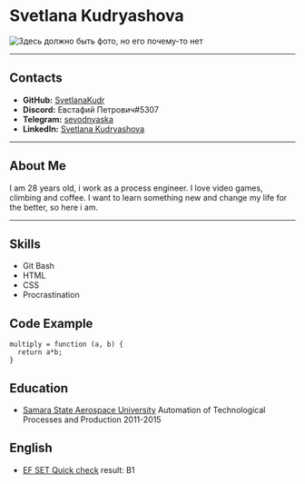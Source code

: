 # Svetlana Kudryashova
![Здесь должно быть фото, но его почему-то нет](https://sun9-84.userapi.com/impg/_gwvvcD_s9VKRIn9y_x0TytsLY6penECLopefA/DmlsaGNJ4KA.jpg?size=640x640&quality=96&sign=32ee45daf118ed45cea86ca499da6a6e&type=album)
***
## Contacts
* **GitHub:** [SvetlanaKudr](https://github.com/SvetlanaKudr)
* **Discord:** Евстафий Петрович#5307
* **Telegram:** [sevodnyaska](https://t.me/sevodnyaska)
* **LinkedIn:** [Svetlana Kudryashova](https://www.linkedin.com/in/svetlana-kudryashova-71704823b/)
***
## About Me
I am 28 years old, i work as a process engineer. I love video games, climbing and coffee.
I want to learn something new and change my life for the better, so here i am.
***
## Skills
* Git Bash
* HTML
* CSS
* Procrastination
## Code Example
~~~
multiply = function (a, b) {
  return a*b;
}
~~~
## Education
* [Samara State Aerospace University](https://ssau.ru/)
Automation of Technological Processes and Production
2011-2015
## English
* [EF SET Quick check](https://www.efset.org/ru/quick-check/) result: B1
